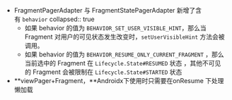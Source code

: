 - FragmentPagerAdapter 与 FragmentStatePagerAdapter 新增了含有 `behavior`
  collapsed:: true
	- 如果 behavior 的值为 `BEHAVIOR_SET_USER_VISIBLE_HINT`，那么当 Fragment 对用户的可见状态发生改变时，`setUserVisibleHint` 方法会被调用。
	- 如果 behavior 的值为 `BEHAVIOR_RESUME_ONLY_CURRENT_FRAGMENT` ，那么当前选中的 Fragment 在 `Lifecycle.State#RESUMED` 状态 ，其他不可见的 Fragment 会被限制在 `Lifecycle.State#STARTED` 状态
- **viewPager+Fragment，**Androidx下使用时只需要在onResume 下处理懒加载